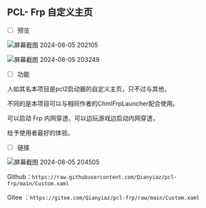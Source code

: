 ## PCL- Frp 自定义主页


- [ ] 预览

![屏幕截图 2024-08-05 202105](https://github.com/user-attachments/assets/7e574c40-a898-4f37-b1b9-eea642665984)

![屏幕截图 2024-08-05 203249](https://github.com/user-attachments/assets/0319a67b-25a6-4c3c-a84b-cbee3b83490e)


- [ ] 功能

人如其名本项目是pcl2启动器的自定义主页，只不过与其他，

不同的是本项目可以与相同作者的ChmlFrpLauncher配合使用。

可以启动 Frp 内网穿透，可以边玩游戏边启动内网穿透，

给予使用者最好的体验。

- [ ] 链接
      
![屏幕截图 2024-08-05 204505](https://github.com/user-attachments/assets/4c73d14a-95fd-4be8-810b-648a48833900)

Github：```https://raw.githubusercontent.com/Qianyiaz/pcl-frp/main/Custom.xaml```

Gitee ：```https://gitee.com/Qianyiaz/pcl-frp/raw/main/Custom.xaml```
